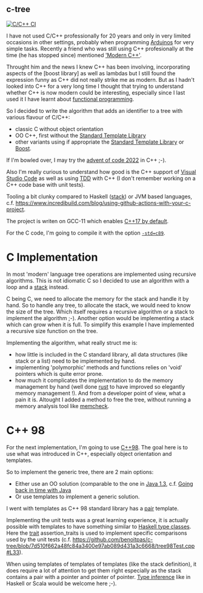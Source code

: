 c-tree
------

[![C/C++ CI](https://github.com/benoitpas/c-tree/actions/workflows/ccpp.yml/badge.svg)](https://github.com/benoitpas/c-tree/actions/workflows/ccpp.yml)

I have not used C/C++ professionally for 20 years and only in very limited occasions in other settings, probably when programming [Arduinos](https://www.arduino.cc/) for very simple tasks. Recently a friend who was still using C++ profesionally at the time (he has stopped since) mentioned ['Modern C++'](https://www.modernescpp.com/index.php/what-is-modern-c).

Throught him and the news I knew C++ has been involving, incorporating aspects of the [boost library] as well as lambdas but I still found the expression funny as C++ did not really strike me as modern. But as I hadn't looked into C++ for a very long time I thought that trying to understand whether C++ is now modern could be interesting, especially since I last used it I have learnt about [functional programming](https://en.wikipedia.org/wiki/Functional_programming).

So I decided to write the algorithm that adds an identifier to a tree with various flavour of C/C++:
* classic C without object orientation
* OO C++, first without the [Standard Template Library](https://en.wikipedia.org/wiki/Standard_Template_Library)
* other variants using if appropriate the  [Standard Template Library](https://en.wikipedia.org/wiki/Standard_Template_Library) or [Boost](https://www.boost.org/).

If I'm bowled over, I may try the [advent of code 2022](https://adventofcode.com/2022) in C++ ;-).

Also I'm really curious to understand how good is the C++ support of [Visual Studio Code](https://code.visualstudio.com/) as well as using [TDD](https://code.visualstudio.com/) with C++ (I don't remember working on a C++ code base with unit tests).

Tooling a bit clunky compared to Haskell ([stack](https://docs.haskellstack.org/en/stable/)) or JVM based languages, c.f. https://www.incredibuild.com/blog/using-github-actions-with-your-c-project.

The project is writen on GCC-11 which enables [C++17 by default](https://gcc.gnu.org/gcc-11/changes.html).

For the C code, I'm going to compile it with the option [`-std=c89`](https://en.wikipedia.org/wiki/ANSI_C#C89).

# C Implementation

In most 'modern' language tree operations are implemented using recursive algorithms. This is not idiomatic C so I decided to use an algorithm with a loop and a [stack](https://en.wikipedia.org/wiki/Stack_(abstract_data_type)) instead.

C being C, we need to allocate the memory for the stack and handle it by hand. So to handle any tree, to allocate the stack, we would need to know the size of the tree. Which itself requires a recursive algorithm or a stack to implement the algorithm ;-). Another option would be implementing a stack which can grow when it is full. To simplify this example I have implemented a recursive size function on the tree.

Implementing the algorithm, what really struct me is:
* how little is included in the C standard library, all data structures (like stack or a list) need to be implemented by hand.
* implementing 'polymorphic' methods and functions relies on 'void' pointers which is quite error prone.
* how much it complicates the implementation to do the memory management by hand (well done [rust](https://www.rust-lang.org/) to have improved so elegantly memory management !). And from a developer point of view, what a pain it is. Altought I added a method to free the tree, without running a memory analysis tool like [memcheck](https://valgrind.org/).

# C++ 98

For the next implementation, I'm going to use [C++98](https://en.wikipedia.org/wiki/C%2B%2B#Standardization). The goal here is to use what was introduced in C++, especially object orientation and templates.

So to implement the generic tree, there are 2 main options:
* Either use an OO solution (comparable to the one in [Java 1.3](https://github.com/benoitpas/java3-tree/), c.f. [Going back in time with Java](https://medium.com/@benoitpas/going-back-in-time-with-java-81c37c87ecfc])
* Or use templates to implement a generic solution.

I went with templates as C++ 98 standard library has a [pair](https://en.cppreference.com/w/cpp/utility/pair/pair) template.

Implementing the unit tests was a great learning experience, it is actually possible with templates to have something similar to [Haskell type classes](https://book.realworldhaskell.org/read/using-typeclasses.html). Here the [trait](https://accu.org/journals/overload/9/43/frogley_442/) assertion_traits is used to implement specific comparisons used by the unit tests (c.f. https://github.com/benoitpas/c-tree/blob/7d510f662a48fc84a3400e97ab089d431a3c6668/tree98Test.cpp#L33).

When using templates of templates of templates (like the stack definition), it does require a lot of attention to get them right especially as the stack contains a pair with a pointer and pointer of pointer. [Type inference](https://wiki.haskell.org/Type_inference) like in Haskell or Scala would be welcome here ;-).